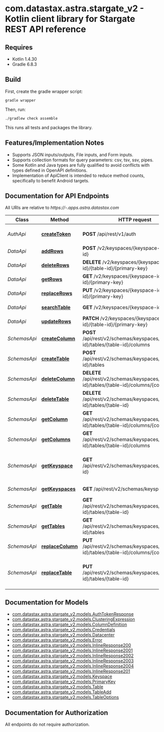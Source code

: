 # com.datastax.astra.stargate_v2 - Kotlin client library for Stargate REST API reference

## Requires

* Kotlin 1.4.30
* Gradle 6.8.3

## Build

First, create the gradle wrapper script:

```
gradle wrapper
```

Then, run:

```
./gradlew check assemble
```

This runs all tests and packages the library.

## Features/Implementation Notes

* Supports JSON inputs/outputs, File inputs, and Form inputs.
* Supports collection formats for query parameters: csv, tsv, ssv, pipes.
* Some Kotlin and Java types are fully qualified to avoid conflicts with types defined in OpenAPI definitions.
* Implementation of ApiClient is intended to reduce method counts, specifically to benefit Android targets.

<a name="documentation-for-api-endpoints"></a>
## Documentation for API Endpoints

All URIs are relative to *https://-.apps.astra.datastax.com*

Class | Method | HTTP request | Description
------------ | ------------- | ------------- | -------------
*AuthApi* | [**createToken**](docs/AuthApi.md#createtoken) | **POST** /api/rest/v1/auth | Create an authorization token
*DataApi* | [**addRows**](docs/DataApi.md#addrows) | **POST** /v2/keyspaces/{keyspace-id}/{table-id} | Add rows
*DataApi* | [**deleteRows**](docs/DataApi.md#deleterows) | **DELETE** /v2/keyspaces/{keyspace-id}/{table-id}/{primary-key} | Delete a row
*DataApi* | [**getRows**](docs/DataApi.md#getrows) | **GET** /v2/keyspaces/{keyspace-id}/{table-id}/{primary-key} | Get a row
*DataApi* | [**replaceRows**](docs/DataApi.md#replacerows) | **PUT** /v2/keyspaces/{keyspace-id}/{table-id}/{primary-key} | Replace a row
*DataApi* | [**searchTable**](docs/DataApi.md#searchtable) | **GET** /v2/keyspaces/{keyspace-id}/{table-id} | Search a table
*DataApi* | [**updateRows**](docs/DataApi.md#updaterows) | **PATCH** /v2/keyspaces/{keyspace-id}/{table-id}/{primary-key} | Update a row
*SchemasApi* | [**createColumn**](docs/SchemasApi.md#createcolumn) | **POST** /api/rest/v2/schemas/keyspaces/{keyspace-id}/tables/{table-id}/columns | Create a column
*SchemasApi* | [**createTable**](docs/SchemasApi.md#createtable) | **POST** /api/rest/v2/schemas/keyspaces/{keyspace-id}/tables | Create a table
*SchemasApi* | [**deleteColumn**](docs/SchemasApi.md#deletecolumn) | **DELETE** /api/rest/v2/schemas/keyspaces/{keyspace-id}/tables/{table-id}/columns/{column-id} | Delete a column
*SchemasApi* | [**deleteTable**](docs/SchemasApi.md#deletetable) | **DELETE** /api/rest/v2/schemas/keyspaces/{keyspace-id}/tables/{table-id} | Delete a table
*SchemasApi* | [**getColumn**](docs/SchemasApi.md#getcolumn) | **GET** /api/rest/v2/schemas/keyspaces/{keyspace-id}/tables/{table-id}/columns/{column-id} | Get a column
*SchemasApi* | [**getColumns**](docs/SchemasApi.md#getcolumns) | **GET** /api/rest/v2/schemas/keyspaces/{keyspace-id}/tables/{table-id}/columns | List columns
*SchemasApi* | [**getKeyspace**](docs/SchemasApi.md#getkeyspace) | **GET** /api/rest/v2/schemas/keyspaces/{keyspace-id} | Get a keyspace using the {keyspace-id}
*SchemasApi* | [**getKeyspaces**](docs/SchemasApi.md#getkeyspaces) | **GET** /api/rest/v2/schemas/keyspaces | Get all keyspaces
*SchemasApi* | [**getTable**](docs/SchemasApi.md#gettable) | **GET** /api/rest/v2/schemas/keyspaces/{keyspace-id}/tables/{table-id} | Get a table
*SchemasApi* | [**getTables**](docs/SchemasApi.md#gettables) | **GET** /api/rest/v2/schemas/keyspaces/{keyspace-id}/tables | Get all tables
*SchemasApi* | [**replaceColumn**](docs/SchemasApi.md#replacecolumn) | **PUT** /api/rest/v2/schemas/keyspaces/{keyspace-id}/tables/{table-id}/columns/{column-id} | Replace a column definition
*SchemasApi* | [**replaceTable**](docs/SchemasApi.md#replacetable) | **PUT** /api/rest/v2/schemas/keyspaces/{keyspace-id}/tables/{table-id} | Replace a table definition, except for columns


<a name="documentation-for-models"></a>
## Documentation for Models

 - [com.datastax.astra.stargate_v2.models.AuthTokenResponse](docs/AuthTokenResponse.md)
 - [com.datastax.astra.stargate_v2.models.ClusteringExpression](docs/ClusteringExpression.md)
 - [com.datastax.astra.stargate_v2.models.ColumnDefinition](docs/ColumnDefinition.md)
 - [com.datastax.astra.stargate_v2.models.Credentials](docs/Credentials.md)
 - [com.datastax.astra.stargate_v2.models.Datacenter](docs/Datacenter.md)
 - [com.datastax.astra.stargate_v2.models.Error](docs/Error.md)
 - [com.datastax.astra.stargate_v2.models.InlineResponse200](docs/InlineResponse200.md)
 - [com.datastax.astra.stargate_v2.models.InlineResponse2001](docs/InlineResponse2001.md)
 - [com.datastax.astra.stargate_v2.models.InlineResponse2002](docs/InlineResponse2002.md)
 - [com.datastax.astra.stargate_v2.models.InlineResponse2003](docs/InlineResponse2003.md)
 - [com.datastax.astra.stargate_v2.models.InlineResponse2004](docs/InlineResponse2004.md)
 - [com.datastax.astra.stargate_v2.models.InlineResponse201](docs/InlineResponse201.md)
 - [com.datastax.astra.stargate_v2.models.Keyspace](docs/Keyspace.md)
 - [com.datastax.astra.stargate_v2.models.PrimaryKey](docs/PrimaryKey.md)
 - [com.datastax.astra.stargate_v2.models.Table](docs/Table.md)
 - [com.datastax.astra.stargate_v2.models.TableAdd](docs/TableAdd.md)
 - [com.datastax.astra.stargate_v2.models.TableOptions](docs/TableOptions.md)


<a name="documentation-for-authorization"></a>
## Documentation for Authorization

All endpoints do not require authorization.
